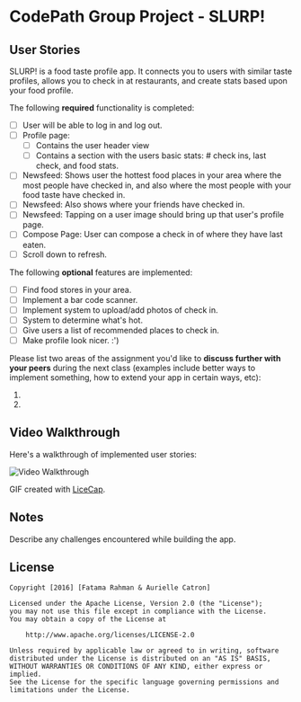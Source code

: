 # CodePath Group Project - SLURP!

## User Stories
SLURP! is a food taste profile app. It connects you to users with similar taste profiles, allows you to check in at restaurants, and create stats based upon your food profile. 

The following **required** functionality is completed:

- [ ] User will be able to log in and log out.
- [ ] Profile page:
   - [ ] Contains the user header view
   - [ ] Contains a section with the users basic stats: # check ins, last check, and food stats.
- [ ] Newsfeed: Shows user the hottest food places in your area where the most people have checked in, and also where the most people with your food taste have checked in. 
- [ ] Newsfeed: Also shows where your friends have checked in. 
- [ ] Newsfeed: Tapping on a user image should bring up that user's profile page.
- [ ] Compose Page: User can compose a check in of where they have last eaten.
- [ ] Scroll down to refresh. 

The following **optional** features are implemented:

- [ ] Find food stores in your area.
- [ ] Implement a bar code scanner. 
- [ ] Implement system to upload/add photos of check in. 
- [ ] System to determine what's hot. 
- [ ] Give users a list of recommended places to check in. 
- [ ] Make profile look nicer. :')

Please list two areas of the assignment you'd like to **discuss further with your peers** during the next class (examples include better ways to implement something, how to extend your app in certain ways, etc):

1. 
2. 

## Video Walkthrough 

Here's a walkthrough of implemented user stories:

<img src='http://i.imgur.com/GmTITRR.jpg' width='' alt='Video Walkthrough' />

GIF created with [LiceCap](http://www.cockos.com/licecap/).

## Notes

Describe any challenges encountered while building the app.

## License

    Copyright [2016] [Fatama Rahman & Aurielle Catron]

    Licensed under the Apache License, Version 2.0 (the "License");
    you may not use this file except in compliance with the License.
    You may obtain a copy of the License at

        http://www.apache.org/licenses/LICENSE-2.0

    Unless required by applicable law or agreed to in writing, software
    distributed under the License is distributed on an "AS IS" BASIS,
    WITHOUT WARRANTIES OR CONDITIONS OF ANY KIND, either express or implied.
    See the License for the specific language governing permissions and
    limitations under the License.
